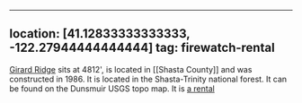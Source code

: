 
---
location: [41.12833333333333, -122.27944444444444]
tag: firewatch-rental
---

[Girard Ridge](http://www.peakbagging.com/CALookoutPhotos/GirardRidge.html) sits at 4812', is located in [[Shasta County]] and was constructed in 1986. It is located in the Shasta-Trinity national forest. It can be found on the Dunsmuir USGS topo map. It is [a rental](http://www.recreation.gov/camping/Girard_Ridge_Lookout/r/campgroundDetails.do?contractCode=NRSO&parkId=75268&topTabIndex=Search)
